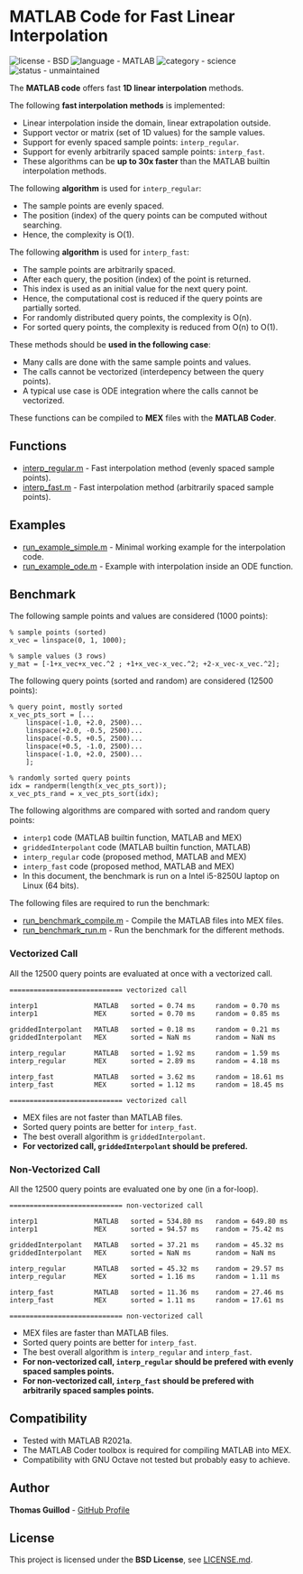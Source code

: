 # MATLAB Code for Fast Linear Interpolation

![license - BSD](https://img.shields.io/badge/license-BSD-green)
![language - MATLAB](https://img.shields.io/badge/language-MATLAB-blue)
![category - science](https://img.shields.io/badge/category-science-lightgrey)
![status - unmaintained](https://img.shields.io/badge/status-unmaintained-red)

The **MATLAB code** offers fast **1D linear interpolation** methods.

The following **fast interpolation methods** is implemented:
* Linear interpolation inside the domain, linear extrapolation outside.
* Support vector or matrix (set of 1D values) for the sample values.
* Support for evenly spaced sample points: `interp_regular`.
* Support for evenly arbitrarily spaced sample points: `interp_fast`.
* These algorithms can be **up to 30x faster** than the MATLAB builtin interpolation methods.

The following **algorithm** is used for `interp_regular`:
* The sample points are evenly spaced.
* The position (index) of the query points can be computed without searching.
* Hence, the complexity is O(1).

The following **algorithm** is used for `interp_fast`:
* The sample points are arbitrarily spaced.
* After each query, the position (index) of the point is returned.
* This index is used as an initial value for the next query point.
* Hence, the computational cost is reduced if the query points are partially sorted.
* For randomly distributed query points, the complexity is O(n).
* For sorted query points, the complexity is reduced from O(n) to O(1).

These methods should be **used in the following case**:
* Many calls are done with the same sample points and values.
* The calls cannot be vectorized (interdepency between the query points).
* A typical use case is ODE integration where the calls cannot be vectorized.

These functions can be compiled to **MEX** files with the **MATLAB Coder**.

## Functions

* [interp_regular.m](interp_regular.m) - Fast interpolation method (evenly spaced sample points).
* [interp_fast.m](interp_fast.m) - Fast interpolation method (arbitrarily spaced sample points).

## Examples

* [run_example_simple.m](run_example_simple.m) - Minimal working example for the interpolation code.
* [run_example_ode.m](run_example_ode.m) - Example with interpolation inside an ODE function.

## Benchmark

The following sample points and values are considered (1000 points):

```
% sample points (sorted)
x_vec = linspace(0, 1, 1000);

% sample values (3 rows)
y_mat = [-1+x_vec+x_vec.^2 ; +1+x_vec-x_vec.^2; +2-x_vec-x_vec.^2];
```

The following query points (sorted and random) are considered (12500 points):

```
% query point, mostly sorted
x_vec_pts_sort = [...
    linspace(-1.0, +2.0, 2500)...
    linspace(+2.0, -0.5, 2500)...
    linspace(-0.5, +0.5, 2500)...
    linspace(+0.5, -1.0, 2500)...
    linspace(-1.0, +2.0, 2500)...
    ];

% randomly sorted query points
idx = randperm(length(x_vec_pts_sort));
x_vec_pts_rand = x_vec_pts_sort(idx);
```

The following algorithms are compared with sorted and random query points:
* `interp1` code (MATLAB builtin function, MATLAB and MEX)
* `griddedInterpolant` code (MATLAB builtin function, MATLAB)
* `interp_regular` code (proposed method, MATLAB and MEX)
* `interp_fast` code (proposed method, MATLAB and MEX)
* In this document, the benchmark is run on a Intel i5-8250U laptop on Linux (64 bits).

The following files are required to run the benchmark:
* [run_benchmark_compile.m](run_benchmark_compile.m) - Compile the MATLAB files into MEX files.
* [run_benchmark_run.m](run_benchmark_run.m) - Run the benchmark for the different methods.

### Vectorized Call

All the 12500 query points are evaluated at once with a vectorized call.

```
============================ vectorized call

interp1              MATLAB   sorted = 0.74 ms     random = 0.70 ms  
interp1              MEX      sorted = 0.70 ms     random = 0.85 ms  

griddedInterpolant   MATLAB   sorted = 0.18 ms     random = 0.21 ms  
griddedInterpolant   MEX      sorted = NaN ms      random = NaN ms   

interp_regular       MATLAB   sorted = 1.92 ms     random = 1.59 ms  
interp_regular       MEX      sorted = 2.89 ms     random = 4.18 ms  

interp_fast          MATLAB   sorted = 3.62 ms     random = 18.61 ms 
interp_fast          MEX      sorted = 1.12 ms     random = 18.45 ms 

============================ vectorized call
```

* MEX files are not faster than MATLAB files.
* Sorted query points are better for `interp_fast`.
* The best overall algorithm is `griddedInterpolant`.
* **For vectorized call, `griddedInterpolant` should be prefered.**

### Non-Vectorized Call

All the 12500 query points are evaluated one by one (in a for-loop).

```
============================ non-vectorized call

interp1              MATLAB   sorted = 534.80 ms   random = 649.80 ms
interp1              MEX      sorted = 94.57 ms    random = 75.42 ms 

griddedInterpolant   MATLAB   sorted = 37.21 ms    random = 45.32 ms 
griddedInterpolant   MEX      sorted = NaN ms      random = NaN ms   

interp_regular       MATLAB   sorted = 45.32 ms    random = 29.57 ms 
interp_regular       MEX      sorted = 1.16 ms     random = 1.11 ms  

interp_fast          MATLAB   sorted = 11.36 ms    random = 27.46 ms 
interp_fast          MEX      sorted = 1.11 ms     random = 17.61 ms 

============================ non-vectorized call
```

* MEX files are faster than MATLAB files.
* Sorted query points are better for `interp_fast`.
* The best overall algorithm is `interp_regular` and `interp_fast`.
* **For non-vectorized call, `interp_regular` should be prefered with evenly spaced samples points.**
* **For non-vectorized call, `interp_fast` should be prefered with arbitrarily spaced samples points.**

## Compatibility

* Tested with MATLAB R2021a.
* The MATLAB Coder toolbox is required for compiling MATLAB into MEX.
* Compatibility with GNU Octave not tested but probably easy to achieve.

## Author

**Thomas Guillod** - [GitHub Profile](https://github.com/otvam)

## License

This project is licensed under the **BSD License**, see [LICENSE.md](LICENSE.md).
